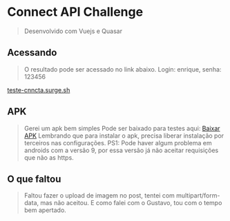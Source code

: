 # Connect API Challenge

> Desenvolvido com Vuejs e Quasar

## Acessando

> O resultado pode ser acessado no link abaixo.
> Login: enrique, senha: 123456

[teste-cnncta.surge.sh](http://teste-cnncta.surge.sh)

## APK

> Gerei um apk bem simples
> Pode ser baixado para testes aqui: [Baixar APK](https://drive.google.com/open?id=1kupe_ThyV_HR5oQCQIoGTISbC97fwuH3)
> Lembrando que para instalar o apk, precisa liberar instalação por terceiros nas configurações.
> PS1: Pode haver algum problema em androids com a versão 9, por essa versão já não aceitar requisições que não as https.

## O que faltou

> Faltou fazer o upload de imagem no post, tentei com multipart/form-data, mas não aceitou.
> E como falei com o Gustavo, tou com o tempo bem apertado.

